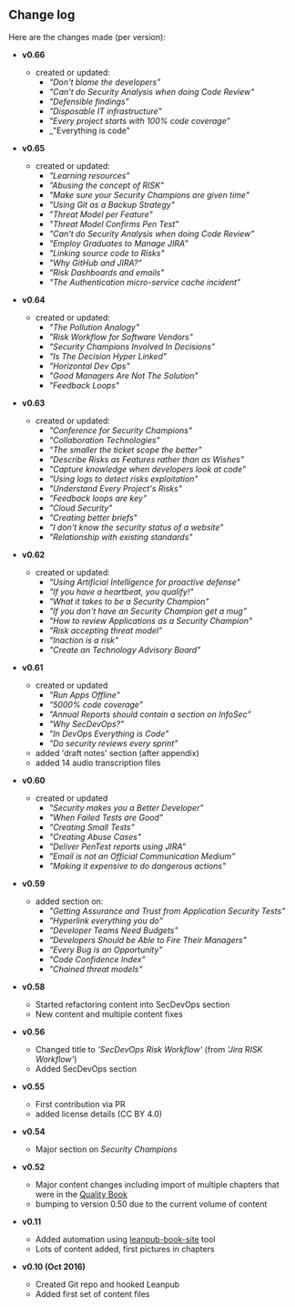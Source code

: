 ## Change log

Here are the changes made (per version):

* **v0.66**
  * created or updated:
    * _"Don't blame the developers"_
    * _"Can't do Security Analysis when doing Code Review"_
    * _"Defensible findings"_
    * _"Disposable IT infrastructure"_
    * _"Every project starts with 100% code coverage"_
    * _"Everything is code"

* **v0.65**
  * created or updated:
    * _"Learning resources"_
    * _"Abusing the concept of RISK"_    
    * _"Make sure your Security Champions are given time"_
    * _"Using Git as a Backup Strategy"_
    * _"Threat Model per Feature"_
    * _"Threat Model Confirms Pen Test"_
    * _"Can't do Security Analysis when doing Code Review"_
    * _"Employ Graduates to Manage JIRA"_
    * _"Linking source code to Risks"_
    * _"Why GitHub and JIRA?"_
    * _"Risk Dashboards and emails"_
    * _"The Authentication micro-service cache incident"_

* **v0.64**
  * created or updated:
    * _"The Pollution Analogy"_
    * _"Risk Workflow for Software Vendors"_
    * _"Security Champions Involved In Decisions"_
    * _"Is The Decision Hyper Linked"_
    * _"Horizontal Dev Ops"_
    * _"Good Managers Are Not The Solution"_
    * _"Feedback Loops"_

* **v0.63**
  * created or updated:
    * _"Conference for Security Champions"_
    * _"Collaboration Technologies"_
    * _"The smaller the ticket scope the better"_
    * _"Describe Risks as Features rather than as Wishes"_
    * _"Capture knowledge when developers look at code"_
    * _"Using logs to detect risks exploitation"_
    * _"Understand Every Project's Risks"_
    * _"Feedback loops are key"_
    * _"Cloud Security"_
    * _"Creating better briefs"_
    * _"I don't know the security status of a website"_
    * _"Relationship with existing standards"_    

* **v0.62**
  * created or updated:
    * _"Using Artificial Intelligence for proactive defense"_
    * _"If you have a heartbeat, you qualify!"_
    * _"What it takes to be a Security Champion"_
    * _"If you don't have an Security Champion  get a mug"_
    * _"How to review Applications as a Security Champion"_
    * _"Risk accepting threat model"_
    * _"Inaction is a risk"_
    * _"Create an Technology Advisory Board"_

* **v0.61**
  * created or updated
    * _"Run Apps Offline"_
    * _"5000% code coverage"_
    * _"Annual Reports should contain a section on InfoSec"_
    * _"Why SecDevOps?"_
    * _"In DevOps Everything is Code"_
    * _"Do security reviews every sprint"_
  * added 'draft notes' section (after appendix)
  * added 14 audio transcription files

* **v0.60**
  * created or updated
    * _"Security makes you a Better Developer"_
    * _"When Failed Tests are Good"_
    * _"Creating Small Tests"_
    * _"Creating Abuse Cases"_
    * _"Deliver PenTest reports using JIRA"_
    * _"Email is not an Official Communication Medium"_
    * _"Making it expensive to do dangerous actions"_

* **v0.59**
  * added section on:
    * _"Getting Assurance and Trust from Application Security Tests"_
    * _"Hyperlink everything you do"_
    * _"Developer Teams Need Budgets"_
    * _"Developers Should be Able to Fire Their Managers"_
    * _"Every Bug is an Opportunity"_
    * _"Code Confidence Index"_    
    * _"Chained threat models"_
* **v0.58**
  * Started refactoring content into SecDevOps section
  * New content and multiple content fixes
* **v0.56**
  * Changed title to _'SecDevOps Risk Workflow'_ (from _'Jira RISK Workflow'_)
  * Added SecDevOps section
* **v0.55**
  * First contribution via PR  
  * added license details (CC BY 4.0)
* **v0.54**
  * Major section on _Security Champions_
* **v0.52**
  * Major content changes including import of multiple chapters that were in the [Quality Book](https://github.com/DinisCruz/Book_Software_Quality)
  * bumping to version 0.50 due to the current volume of content

* **v0.11**
  * Added automation using [leanpub-book-site](https://github.com/o2platform/leanpub-book-site) tool
  * Lots of content added, first pictures in chapters

* **v0.10 (Oct 2016)**
  * Created Git repo and hooked Leanpub
  * Added first set of content files    

